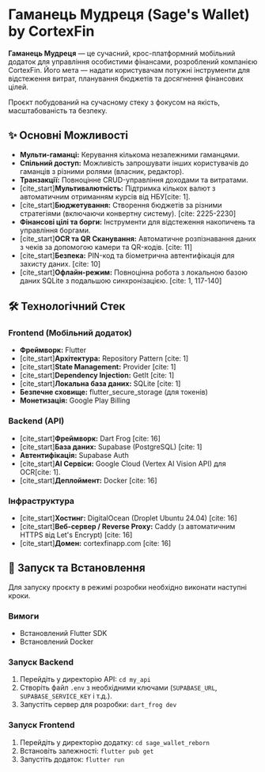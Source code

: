 # Гаманець Мудреця (Sage's Wallet) by CortexFin

**Гаманець Мудреця** — це сучасний, крос-платформний мобільний додаток для управління особистими фінансами, розроблений компанією CortexFin. Його мета — надати користувачам потужні інструменти для відстеження витрат, планування бюджетів та досягнення фінансових цілей.

Проєкт побудований на сучасному стеку з фокусом на якість, масштабованість та безпеку.

## ✨ Основні Можливості

* **Мульти-гаманці:** Керування кількома незалежними гаманцями.
* **Спільний доступ:** Можливість запрошувати інших користувачів до гаманців з різними ролями (власник, редактор).
* **Транзакції:** Повноцінне CRUD-управління доходами та витратами.
* [cite_start]**Мультивалютність:** Підтримка кількох валют з автоматичним отриманням курсів від НБУ[cite: 1].
* [cite_start]**Бюджетування:** Створення бюджетів за різними стратегіями (включаючи конвертну систему). [cite: 2225-2230]
* **Фінансові цілі та борги:** Інструменти для відстеження накопичень та управління боргами.
* [cite_start]**OCR та QR Сканування:** Автоматичне розпізнавання даних з чеків за допомогою камери та QR-кодів. [cite: 11]
* [cite_start]**Безпека:** PIN-код та біометрична автентифікація для захисту даних. [cite: 10]
* [cite_start]**Офлайн-режим:** Повноцінна робота з локальною базою даних SQLite з подальшою синхронізацією. [cite: 1, 117-140]

## 🛠️ Технологічний Стек

### Frontend (Мобільний додаток)

* **Фреймворк:** Flutter
* [cite_start]**Архітектура:** Repository Pattern [cite: 1]
* [cite_start]**State Management:** Provider [cite: 1]
* [cite_start]**Dependency Injection:** GetIt [cite: 1]
* [cite_start]**Локальна база даних:** SQLite [cite: 1]
* **Безпечне сховище:** flutter_secure_storage (для токенів)
* **Монетизація:** Google Play Billing

### Backend (API)

* [cite_start]**Фреймворк:** Dart Frog [cite: 16]
* [cite_start]**База даних:** Supabase (PostgreSQL) [cite: 1]
* **Автентифікація:** Supabase Auth
* [cite_start]**AI Сервіси:** Google Cloud (Vertex AI Vision API) для OCR[cite: 1].
* [cite_start]**Деплоймент:** Docker [cite: 16]

### Інфраструктура

* [cite_start]**Хостинг:** DigitalOcean (Droplet Ubuntu 24.04) [cite: 16]
* [cite_start]**Веб-сервер / Reverse Proxy:** Caddy (з автоматичним HTTPS від Let's Encrypt) [cite: 16]
* [cite_start]**Домен:** cortexfinapp.com [cite: 16]

## 🚀 Запуск та Встановлення

Для запуску проєкту в режимі розробки необхідно виконати наступні кроки.

### Вимоги
* Встановлений Flutter SDK
* Встановлений Docker

### Запуск Backend

1.  Перейдіть у директорію API: `cd my_api`
2.  Створіть файл `.env` з необхідними ключами (`SUPABASE_URL`, `SUPABASE_SERVICE_KEY` і т.д.).
3.  Запустіть сервер для розробки: `dart_frog dev`

### Запуск Frontend

1.  Перейдіть у директорію додатку: `cd sage_wallet_reborn`
2.  Встановіть залежності: `flutter pub get`
3.  Запустіть додаток: `flutter run`
